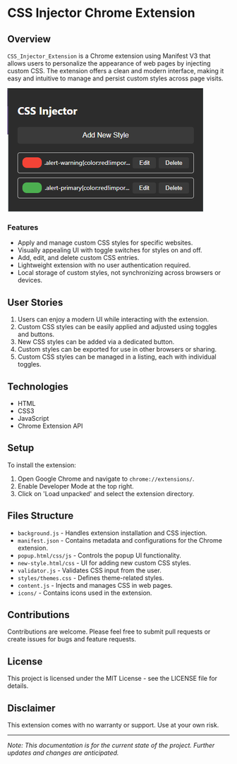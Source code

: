 # CSS Injector Chrome Extension

## Overview
`CSS_Injector_Extension` is a Chrome extension using Manifest V3 that allows users to personalize the appearance of web pages by injecting custom CSS. The extension offers a clean and modern interface, making it easy and intuitive to manage and persist custom styles across page visits.

![Screenshot](image.png)

### Features
- Apply and manage custom CSS styles for specific websites.
- Visually appealing UI with toggle switches for styles on and off.
- Add, edit, and delete custom CSS entries.
- Lightweight extension with no user authentication required.
- Local storage of custom styles, not synchronizing across browsers or devices.

## User Stories
1. Users can enjoy a modern UI while interacting with the extension.
2. Custom CSS styles can be easily applied and adjusted using toggles and buttons.
3. New CSS styles can be added via a dedicated button.
4. Custom styles can be exported for use in other browsers or sharing.
5. Custom CSS styles can be managed in a listing, each with individual toggles.

## Technologies
- HTML
- CSS3
- JavaScript
- Chrome Extension API

## Setup
To install the extension:
1. Open Google Chrome and navigate to `chrome://extensions/`.
2. Enable Developer Mode at the top right.
3. Click on 'Load unpacked' and select the extension directory.

## Files Structure
- `background.js` - Handles extension installation and CSS injection.
- `manifest.json` - Contains metadata and configurations for the Chrome extension.
- `popup.html/css/js` - Controls the popup UI functionality.
- `new-style.html/css` - UI for adding new custom CSS styles.
- `validator.js` - Validates CSS input from the user.
- `styles/themes.css` - Defines theme-related styles.
- `content.js` - Injects and manages CSS in web pages.
- `icons/` - Contains icons used in the extension.

## Contributions
Contributions are welcome. Please feel free to submit pull requests or create issues for bugs and feature requests.

## License
This project is licensed under the MIT License - see the LICENSE file for details.

## Disclaimer
This extension comes with no warranty or support. Use at your own risk.

---

*Note: This documentation is for the current state of the project. Further updates and changes are anticipated.*
